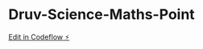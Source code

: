# Druv-Science-Maths-Point

[Edit in Codeflow ⚡️](https://stackblitz.com/~/github.com/yash149/Druv-Science-Maths-Point)
